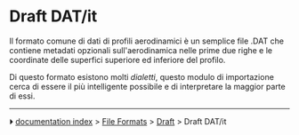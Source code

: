 # Draft DAT/it
Il formato comune di dati di profili aerodinamici è un semplice file .DAT che contiene metadati opzionali sull\'aerodinamica nelle prime due righe e le coordinate delle superfici superiore ed inferiore del profilo.

Di questo formato esistono molti *dialetti*, questo modulo di importazione cerca di essere il più intelligente possibile e di interpretare la maggior parte di essi.



---
⏵ [documentation index](../README.md) > [File Formats](Category_File%20Formats.md) > [Draft](Draft_Workbench.md) > Draft DAT/it
